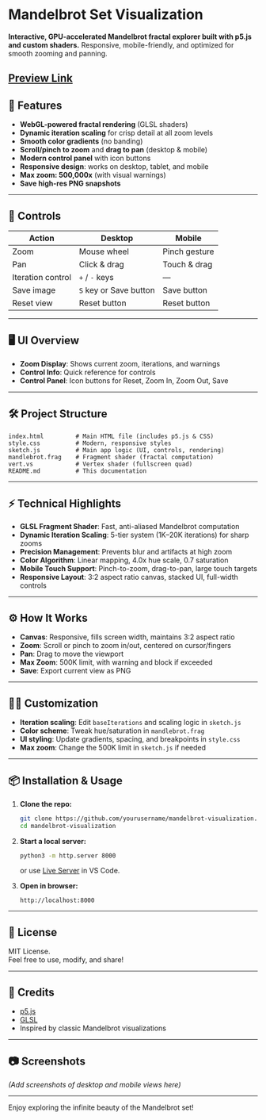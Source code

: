 # Mandelbrot Set Visualization

**Interactive, GPU-accelerated Mandelbrot fractal explorer built with p5.js and custom shaders.**
Responsive, mobile-friendly, and optimized for smooth zooming and panning.

## [Preview Link](https://akashdeepnandi.github.io/mandlebrotset-p5js/)

## 🚀 Features

- **WebGL-powered fractal rendering** (GLSL shaders)
- **Dynamic iteration scaling** for crisp detail at all zoom levels
- **Smooth color gradients** (no banding)
- **Scroll/pinch to zoom** and **drag to pan** (desktop & mobile)
- **Modern control panel** with icon buttons
- **Responsive design**: works on desktop, tablet, and mobile
- **Max zoom: 500,000x** (with visual warnings)
- **Save high-res PNG snapshots**

---

## 📱 Controls

| Action            | Desktop                | Mobile        |
| ----------------- | ---------------------- | ------------- |
| Zoom              | Mouse wheel            | Pinch gesture |
| Pan               | Click & drag           | Touch & drag  |
| Iteration control | `+` / `-` keys         | —             |
| Save image        | `S` key or Save button | Save button   |
| Reset view        | Reset button           | Reset button  |

---

## 🖥️ UI Overview

- **Zoom Display**: Shows current zoom, iterations, and warnings
- **Control Info**: Quick reference for controls
- **Control Panel**: Icon buttons for Reset, Zoom In, Zoom Out, Save

---

## 🛠️ Project Structure

```
index.html         # Main HTML file (includes p5.js & CSS)
style.css          # Modern, responsive styles
sketch.js          # Main app logic (UI, controls, rendering)
mandlebrot.frag    # Fragment shader (fractal computation)
vert.vs            # Vertex shader (fullscreen quad)
README.md          # This documentation
```

---

## ⚡ Technical Highlights

- **GLSL Fragment Shader**: Fast, anti-aliased Mandelbrot computation
- **Dynamic Iteration Scaling**: 5-tier system (1K–20K iterations) for sharp zooms
- **Precision Management**: Prevents blur and artifacts at high zoom
- **Color Algorithm**: Linear mapping, 4.0x hue scale, 0.7 saturation
- **Mobile Touch Support**: Pinch-to-zoom, drag-to-pan, large touch targets
- **Responsive Layout**: 3:2 aspect ratio canvas, stacked UI, full-width controls

---

## ⚙️ How It Works

- **Canvas**: Responsive, fills screen width, maintains 3:2 aspect ratio
- **Zoom**: Scroll or pinch to zoom in/out, centered on cursor/fingers
- **Pan**: Drag to move the viewport
- **Max Zoom**: 500K limit, with warning and block if exceeded
- **Save**: Export current view as PNG

---

## 🧑‍💻 Customization

- **Iteration scaling**: Edit `baseIterations` and scaling logic in `sketch.js`
- **Color scheme**: Tweak hue/saturation in `mandlebrot.frag`
- **UI styling**: Update gradients, spacing, and breakpoints in `style.css`
- **Max zoom**: Change the 500K limit in `sketch.js` if needed

---

## 📦 Installation & Usage

1. **Clone the repo:**
   ```bash
   git clone https://github.com/yourusername/mandelbrot-visualization.git
   cd mandelbrot-visualization
   ```
2. **Start a local server:**

   ```bash
   python3 -m http.server 8000
   ```

   or use [Live Server](https://marketplace.visualstudio.com/items?itemName=ritwickdey.LiveServer) in VS Code.

3. **Open in browser:**
   ```
   http://localhost:8000
   ```

---

## 📝 License

MIT License.  
Feel free to use, modify, and share!

---

## 🙏 Credits

- [p5.js](https://p5js.org/)
- [GLSL](<https://www.khronos.org/opengl/wiki/Core_Language_(GLSL)>)
- Inspired by classic Mandelbrot visualizations

---

## 📷 Screenshots

_(Add screenshots of desktop and mobile views here)_

---

Enjoy exploring the infinite beauty of the Mandelbrot set!
